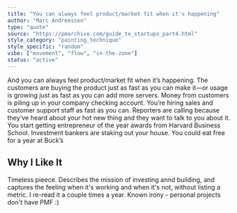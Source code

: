 ```yaml
---
title: "You can always feel product/market fit when it's happening"
author: "Marc Andreessen"
type: "quote"
source: "https://pmarchive.com/guide_to_startups_part4.html"
style_category: "painting_technique"
style_specific: "random"
vibe: ["movement", "flow", "in-the-zone"]
status: "active"
---
```


And you can always feel product/market fit when it’s happening. The customers are buying the product just as fast as you can make it—or usage is growing just as fast as you can add more servers. Money from customers is piling up in your company checking account. You’re hiring sales and customer support staff as fast as you can. Reporters are calling because they’ve heard about your hot new thing and they want to talk to you about it. You start getting entrepreneur of the year awards from Harvard Business School. Investment bankers are staking out your house. You could eat free for a year at Buck’s

## Why I Like It
Timeless pieece.  Describes the mission of investing annd building, and captures the feeling when it's working and when it's not, without listing a metric. I re-read it a couple times a year.
Known irony - personal projects don't have PMF :)